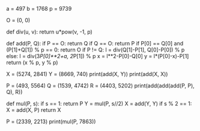 a = 497
b = 1768
p = 9739

O = (0, 0)

def div(u, v):
    return u*pow(v, -1, p)

def add(P, Q):
    if P == O:
        return Q
    if Q == O:
        return P
    if P[0] == Q[0] and (P[1]+Q[1]) % p == 0:
        return O
    if P != Q:
        l = div(Q[1]-P[1], Q[0]-P[0]) % p
    else:
        l = div(3*P[0]**2+a, 2*P[1]) % p
    x = l**2-P[0]-Q[0]
    y = l*(P[0]-x)-P[1]
    return (x % p, y % p)

X = (5274, 2841)
Y = (8669, 740)
print(add(X, Y))
print(add(X, X))

P = (493, 5564)
Q = (1539, 4742)
R = (4403, 5202)
print(add(add(add(P, P), Q), R))

def mul(P, s):
    if s == 1:
        return P
    Y = mul(P, s//2)
    X = add(Y, Y)
    if s % 2 == 1:
        X = add(X, P)
    return X

P = (2339, 2213)
print(mul(P, 7863))
